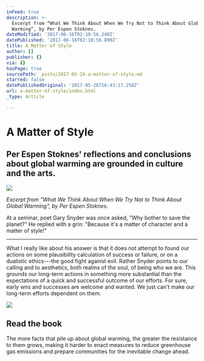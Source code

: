 ```yaml
---
inFeed: true
description: >-
  Excerpt from “What We Think About When We Try Not to Think About Global
  Warming”, by Per Espen Stoknes.
dateModified: '2017-06-16T02:10:56.240Z'
datePublished: '2017-06-16T02:10:56.899Z'
title: A Matter of Style
author: []
publisher: {}
via: {}
hasPage: true
sourcePath: _posts/2017-05-26-a-matter-of-style.md
starred: false
datePublishedOriginal: '2017-05-26T16:43:17.258Z'
url: a-matter-of-style/index.html
_type: Article

---
```

# A Matter of Style

## Per Espen Stoknes' reflections and conclusions about global warming are grounded in culture and the arts.
![](https://the-grid-user-content.s3-us-west-2.amazonaws.com/8ddaa08b-d227-4a0c-9544-2a470e14e408.jpg)

_Excerpt from "What We Think About When We Try Not to Think About Global Warming", by Per Espen Stoknes._

At a seminar, poet Gary Snyder was once asked, "Why bother to save the planet?" He replied with a grin: "Because it's a matter of character and a matter of style!" 

---

What I really like about his answer is that it does not attempt to found our actions on some plausibility calculation of success or failure, or on a dualistic ethics---the good fight against evil. Rather Snyder points to our calling and to aesthetics, both realms of the soul, of being who we are. This grounds our long-term actions in something more substantial than the expectations of a quick and successful outcome of our efforts. For sure, early wns and successes are welcome and wanted. We just can't make our long-term efforts dependent on them.

<article style=""><img src="http://www.chelseagreen.com/content/01/19901" /><h1>Read the book </h1><p>The more facts that pile up about global warming, the greater the resistance to them grows, making it harder to enact measures to reduce greenhouse gas emissions and prepare communities for the inevitable change ahead.</p></article>